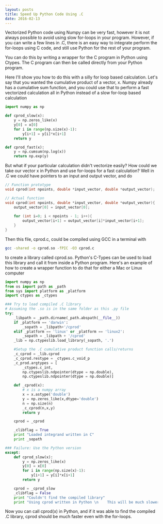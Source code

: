 ```yaml
---
layout: posts
title: Speed Up Python Code Using .C
date: 2016-02-13
---
```


Vectorized Python code using Numpy can be very fast, however it is not always possible to avoid using slow for-loops in your program. However, if you can write a few lines in .C, there is an easy way to integrate perform the for-loops using C code, and still use Python for the rest of your program. 

You can do this by writing a wrapper for the C program in Python using Ctypes. The C program can then be called directly from your Python program.

Here I'll show you how to do this with a silly for loop based calculation. Let's say that you wanted the cumulative product of a vector, x. Numpy already has a cumulative sum function, and you could use that to perform a fast vectorized calculation all in Python instead of a slow for-loop based calculation

```python
import numpy as np

def cprod_slow(x):
	y = np.zeros_like(x)
	y[0] = x[0]
	for i in range(np.size(x)-1):
		y[i+1] = y[i]*x[i+1]
	return y

def cprod_fast(x):
	y = np.cumsum(np.log(x))
	return np.exp(y)
```

But what if your particular calculation didn't vectorize easily? How could we take our vector x in Python and use for-loops for a fast calculation? Well in .C we could have pointers to an input and output vector, and do

```C
// Function prototype
void cprod(int npoints, double *input_vector, double *output_vector);

// Actual function
void cprod(int npoints, double *input_vector, double *output_vector){
	output_vector[0] = input_vector[0];
	
	for (int i=0; i < npoints - 1; i++){
		output_vector[i+1] = output_vector[i]*input_vector[i+1];
	}
}
```

Then this file, cprod.c, could be compiled using GCC in a terminal with
```bash
gcc -shared -o cprod.so -fPIC -O3 cprod.c
```

to create a library called cprod.so. Python's C-Types can be used to load this library and call it from inside a Python program. Here's an example of how to create a wrapper function to do that for either a Mac or Linux computer

```python
import numpy as np
from os import path as _path
from sys import platform as _platform
import ctypes as _ctypes

### Try to load compiled .C library
# Assuming the .so is in the same folder as this .py file
try:
	_libpath = _path.dirname(_path.abspath(__file__))
	if _platform == 'darwin':
		_sopath = _libpath+'/cprod'
	elif _platform == 'linux' or _platform == 'linux2':
		_sopath = _libpath + '/cprod'
	_lib = np.ctypeslib.load_library(_sopath, '.')

	#Setup the .C cumulative product function calls/returns
	_c_cprod = _lib.cprod
	_c_cprod.restype = _ctypes.c_void_p
	_c_prod.argtypes = [
		_ctypes.c_int,
		np.ctypeslib.ndpointer(dtype = np.double),
		np.ctypeslib.ndpointer(dtype = np.double)]

	def _cprod(x):
		# x is a numpy array
		x = x.astype('double')
		y = np.zeros_like(x,dtype='double')
		n = np.size(n)
		_c_cprod(n,x,y)
		return y

	cprod = _cprod

	_clibflag = True
	print "Loaded integrand written in C"
	print _sopath

### Failure: Use the Python version
except:
	def cprod_slow(x):
		y = np.zeros_like(x)
		y[0] = x[0]
		for i in range(np.size(x)-1):
			y[i+1] = y[i]*x[i+1]
		return y

	cprod = _cprod_slow
	_clibflag = False
	print "Couldn't find the compiled library"
	print "Using cprod written in Python \n    This will be much slower!"
```


Now you can call cprod(x) in Python, and if it was able to find the compiled .C library, cprod should be much faster even with the for-loops.
